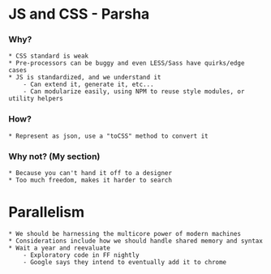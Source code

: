 # JS and CSS - Parsha

### Why?
    * CSS standard is weak
    * Pre-processors can be buggy and even LESS/Sass have quirks/edge cases
    * JS is standardized, and we understand it
        - Can extend it, generate it, etc...
        - Can modularize easily, using NPM to reuse style modules, or utility helpers

### How?
    * Represent as json, use a "toCSS" method to convert it

### Why not? (My section)
    * Because you can't hand it off to a designer
    * Too much freedom, makes it harder to search



# Parallelism
    * We should be harnessing the multicore power of modern machines
    * Considerations include how we should handle shared memory and syntax
    * Wait a year and reevaluate
        - Exploratory code in FF nightly
        - Google says they intend to eventually add it to chrome
